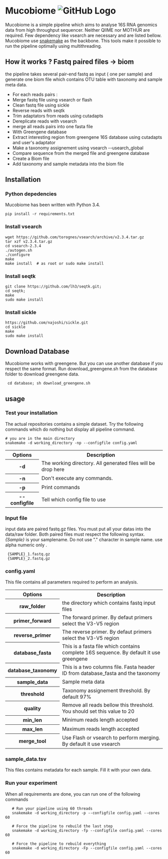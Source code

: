 # Mucobiome ![GitHub Logo](https://img.shields.io/badge/snakemake-≥3.5.2-brightgreen.svg?style=flat-square)

Mucobiome is a simple pipeline which aims to analyse 16S RNA genomics data from high throughput sequencer.
Neither QIIME nor MOTHUR are required. Few dependency like vsearch are necessary and are listed bellow.
Mucobiome use [snakemake](https://bitbucket.org/johanneskoester/snakemake/wiki/Home) as the backbone. This tools make it possible to run
the pipeline optimally using multithreading. 

## How it works ? **Fastq paired files** -> **biom**   
  
the pipeline takes several pair-end fastq as input ( one per sample) and generate one biom file which contains OTU table with taxonomy and sample 
meta data. 
 - For each reads pairs :
  - Merge fastq file using vsearch or flash 
  - Clean fastq file using sickle 
  - Reverse reads with seqtk  
  - Trim adaptators from reads using cutadapts 
  - Dereplicate reads with vsearch 
  - merge all reads pairs into one fasta file 
 - With Greengene database 
  - Extract interesting region from greengene 16S database using cutadapts and user's adaptator 
 - Make a taxonomy assignement using vsearch --usearch_global
  - Compare sequence from the merged file and greengene database
  - Create a Biom file
  - Add taxonomy and sample metadata into the biom file


## Installation 
### Python depedencies 
Mucobiome has been written with Python 3.4. 

    pip install -r requirements.txt 

### Install vsearch
```
wget https://github.com/torognes/vsearch/archive/v2.3.4.tar.gz
tar xzf v2.3.4.tar.gz
cd vsearch-2.3.4
./autogen.sh
./configure
make
make install  # as root or sudo make install
```

### Install seqtk
```
git clone https://github.com/lh3/seqtk.git;
cd seqtk;
make
sudo make install
```

### Install sickle 
```
https://github.com/najoshi/sickle.git
cd sickle
make
sudo make install
```

## Download Database 
Mucobiome works with greengene. But you can use another database if you respect the same format. 
Run download_greengene.sh from the database folder to download greengene data. 

     cd database; sh download_greengene.sh 
     
## usage 
### Test your installation 
The actual repositories contains a simple dataset. Try the following commands which do nothing but display all pipeline command.

```
# you are in the main directory 
snakemake -d working_directory -np --configfile config.yaml
```
<table>
<tr><th>Options</th><th>Description</th></tr>
<tr><th>-d</th><td>The working directory. All generated files will be drop here</td></tr>
<tr><th>-n</th><td>Don't execute any commands.</td></tr>
<tr><th>-p</th><td>Print commands</td></tr>
<tr><th>--configfile</th><td>Tell which config file to use</td></tr>
</table>

### Input file 
input data are paired fastq.gz files. You must put all your datas into the data/raw folder. Both paired files must respect the following syntax.
*{Sample}* is your samplename. Do not use "." character in sample name. use alpha numeric only .

     {SAMPLE}_1.fastq.gz 
     {SAMPLE}_2.fastq.gz

### config.yaml 
This file contains all parameters required to perform an analysis. 

<table>
<tr><th>Options</th><th>Description</th></tr>
<tr><th>raw_folder</th><td>the directory which contains fastq input files</td></tr>
<tr><th>primer_forward</th><td>The forward primer. By defaut primers select the V3-V5 region</td></tr>
<tr><th>reverse_primer</th><td>The reverse primer. By defaut primers select the V3-V5 region</td></tr>
<tr><th>database_fasta</th><td>This is a fasta file which contains complete 16S sequence. By default it use greengene</td></tr>
<tr><th>database_taxonomy</th><td>This is a two columns file. Fasta header ID from database_fasta and the taxonomy</td></tr>
<tr><th>sample_data</th><td>Sample meta data</td></tr>
<tr><th>threshold</th><td>Taxonomy assignement threshold. By default 97%</td></tr>
<tr><th>quality</th><td>Remove all reads bellow this threshold. You should set this value to 20</td></tr>
<tr><th>min_len</th><td>Minimum reads length accepted</td></tr>
<tr><th>max_len</th><td>Maximum reads length accepted</td></tr>
<tr><th>merge_tool</th><td>Use Flash or vsearch to perform merging. By default it use vsearch</td></tr>
</table>

### sample_data.tsv
This files contains metadata for each sample. Fill it with your own data. 


### Run your experiment 
When all requirements are done, you can run one of the following commands

       # Run your pipeline using 60 threads
       snakemake -d working_directory -p --configfile config.yaml --cores 60
       
       # Force the pipeline to rebuild the last step
       snakemake -d working_directory -fp --configfile config.yaml --cores 60
       
       # Force the pipeline to rebuild everything
       snakemake -d working_directory -Fp --configfile config.yaml --cores 60


     







